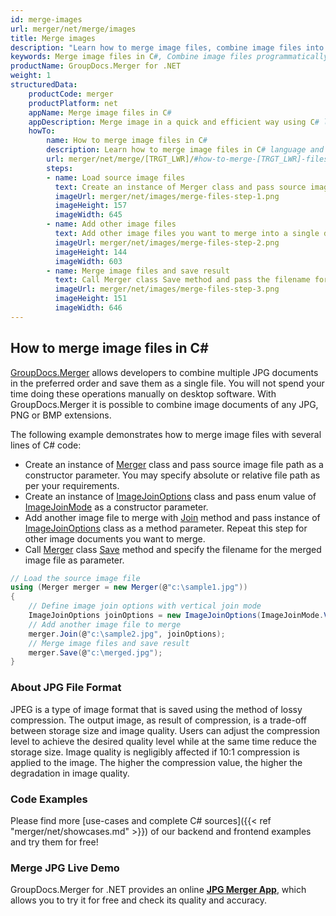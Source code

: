 ```yaml
---
id: merge-images
url: merger/net/merge/images
title: Merge images
description: "Learn how to merge image files, combine image files into one file programmatically in C# language using GroupDocs.Merger for .NET library."
keywords: Merge image files in C#, Combine image files programmatically
productName: GroupDocs.Merger for .NET
weight: 1
structuredData:
    productCode: merger
    productPlatform: net
    appName: Merge image files in C#
    appDescription: Merge image in a quick and efficient way using C# language and GroupDocs.Merger for .NET API, without the use of any third-party software like Microsoft or Open Office.
    howTo:
        name: How to merge image files in C# 
        description: Learn how to merge image files in C# language and GroupDocs.Merger for .NET API, without the use of any third-party software like Microsoft or Open Office.
        url: merger/net/merge/[TRGT_LWR]/#how-to-merge-[TRGT_LWR]-files-in-c
        steps:
        - name: Load source image files 
          text: Create an instance of Merger class and pass source image file path as a constructor parameter. You may specify absolute or relative file path as per your requirements. 
          imageUrl: merger/net/images/merge-files-step-1.png
          imageHeight: 157
          imageWidth: 645
        - name: Add other image files
          text: Add other image files you want to merge into a single document with Join method of Merger class.
          imageUrl: merger/net/images/merge-files-step-2.png
          imageHeight: 144
          imageWidth: 603
        - name: Merge image files and save result 
          text: Call Merger class Save method and pass the filename for the resultant image file as parameter.
          imageUrl: merger/net/images/merge-files-step-3.png
          imageHeight: 151
          imageWidth: 646
---
```


## How to merge image files in C\#

[GroupDocs.Merger](https://products.groupdocs.com/merger/net) allows developers to combine multiple JPG documents in the preferred order and save them as a single file. You will not spend your time doing these operations manually on desktop software.
 With GroupDocs.Merger it is possible to combine image documents of any JPG, PNG or BMP extensions.

The following example demonstrates how to merge image files with several lines of C# code:

* Create an instance of [Merger](https://apireference.groupdocs.com/net/merger/groupdocs.merger/merger) class and pass source image file path as a constructor parameter. You may specify absolute or relative file path as per your requirements.
* Create an instance of [ImageJoinOptions](https://apireference.groupdocs.com/merger/net/groupdocs.merger.domain.options/imagejoinoptions) class and pass enum value of [ImageJoinMode](https://apireference.groupdocs.com/merger/net/groupdocs.merger.domain.options/imagejoinmode) as a constructor parameter.
* Add another image file to merge with [Join](https://apireference.groupdocs.com/merger/net/groupdocs.merger/merger/methods/join/index) method and pass instance of [ImageJoinOptions](https://apireference.groupdocs.com/merger/net/groupdocs.merger.domain.options/imagejoinoptions) class as a method parameter. Repeat this step for other image documents you want to merge.
* Call [Merger](https://apireference.groupdocs.com/net/merger/groupdocs.merger/merger) class [Save](https://apireference.groupdocs.com/merger/net/groupdocs.merger/merger/methods/save/index) method and specify the filename for the merged image file as parameter.

```csharp
// Load the source image file
using (Merger merger = new Merger(@"c:\sample1.jpg"))
{
    // Define image join options with vertical join mode
    ImageJoinOptions joinOptions = new ImageJoinOptions(ImageJoinMode.Vertical);
    // Add another image file to merge
    merger.Join(@"c:\sample2.jpg", joinOptions);
    // Merge image files and save result
    merger.Save(@"c:\merged.jpg");
}
```

### About JPG File Format

JPEG is a type of image format that is saved using the method of lossy compression. The output image, as result of compression, is a trade-off between storage size and image quality. Users can adjust the compression level to achieve the desired quality level while at the same time reduce the storage size. Image quality is negligibly affected if 10:1 compression is applied to the image. The higher the compression value, the higher the degradation in image quality.

### Code Examples

Please find more [use-cases and complete C# sources]({{< ref "merger/net/showcases.md" >}}) of our backend and frontend examples and try them for free!

### Merge JPG Live Demo

GroupDocs.Merger for .NET provides an online [**JPG Merger App**](https://products.groupdocs.app/merger/images/jpg), which allows you to try it for free and check its quality and accuracy.